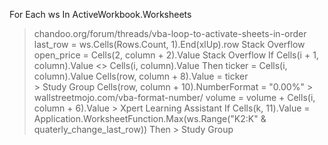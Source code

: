  For Each ws In ActiveWorkbook.Worksheets  
   > chandoo.org/forum/threads/vba-loop-to-activate-sheets-in-order
last_row = ws.Cells(Rows.Count, 1).End(xlUp).row
   > Stack Overflow 
open_price = Cells(2, column + 2).Value
   > Stack Overflow 
 If Cells(i + 1, column).Value <> Cells(i, column).Value Then
 ticker = Cells(i, column).Value
 Cells(row, column + 8).Value = ticker    
    > Study Group
Cells(row, column + 10).NumberFormat = "0.00%"
    > wallstreetmojo.com/vba-format-number/
volume = volume + Cells(i, column + 6).Value
    > Xpert Learning Assistant
 If Cells(k, 11).Value = Application.WorksheetFunction.Max(ws.Range("K2:K" & quaterly_change_last_row)) Then
    > Study Group  
